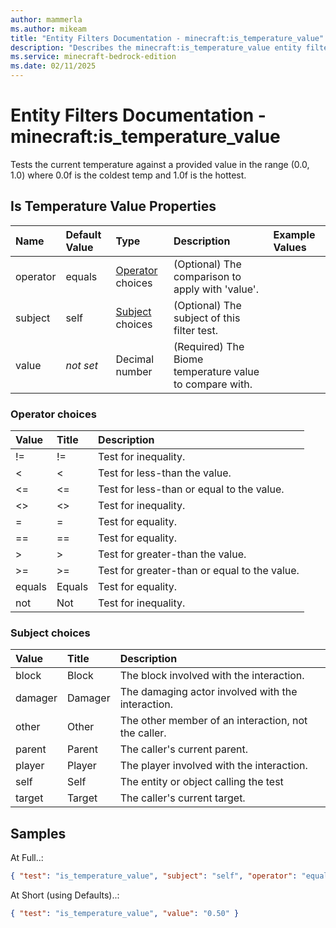 ```yaml
---
author: mammerla
ms.author: mikeam
title: "Entity Filters Documentation - minecraft:is_temperature_value"
description: "Describes the minecraft:is_temperature_value entity filter element"
ms.service: minecraft-bedrock-edition
ms.date: 02/11/2025 
---
```


# Entity Filters Documentation - minecraft:is_temperature_value

Tests the current temperature against a provided value in the range (0.0, 1.0) where 0.0f is the coldest temp and 1.0f is the hottest.


## Is Temperature Value Properties

|Name       |Default Value |Type |Description |Example Values |
|:----------|:-------------|:----|:-----------|:------------- |
| operator | equals | [Operator](#operator-choices) choices | (Optional) The comparison to apply with 'value'. |  | 
| subject | self | [Subject](#subject-choices) choices | (Optional) The subject of this filter test. |  | 
| value | *not set* | Decimal number | (Required) The Biome temperature value to compare with. |  | 

### Operator choices

|Value       |Title |Description |
|:-----------|:-----|:-----------|
| != | != | Test for inequality.|
| < | < | Test for less-than the value.|
| <= | <= | Test for less-than or equal to the value.|
| <> | <> | Test for inequality.|
| = | = | Test for equality.|
| == | == | Test for equality.|
| > | > | Test for greater-than the value.|
| >= | >= | Test for greater-than or equal to the value.|
| equals | Equals | Test for equality.|
| not | Not | Test for inequality.|

### Subject choices

|Value       |Title |Description |
|:-----------|:-----|:-----------|
| block | Block | The block involved with the interaction.|
| damager | Damager | The damaging actor involved with the interaction.|
| other | Other | The other member of an interaction, not the caller.|
| parent | Parent | The caller's current parent.|
| player | Player | The player involved with the interaction.|
| self | Self | The entity or object calling the test|
| target | Target | The caller's current target.|

## Samples

At Full..: 

```json
{ "test": "is_temperature_value", "subject": "self", "operator": "equals", "value": "0.50" }
```

At Short (using Defaults)..: 

```json
{ "test": "is_temperature_value", "value": "0.50" }
```
